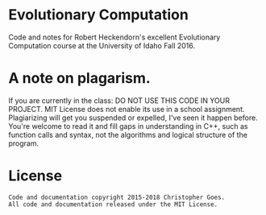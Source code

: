 # Evolutionary Computation
Code and notes for Robert Heckendorn's excellent Evolutionary Computation course at the University of Idaho Fall 2016.

# A note on plagarism.

If you are currently in the class: DO NOT USE THIS CODE IN YOUR PROJECT. MIT License does not enable its use in a school assignment. Plagiarizing will get you suspended or expelled, I've seen it happen before. You're welcome to read it and fill gaps in understanding in C++, such as function calls and syntax, not the algorithms and logical structure of the program.

# License
    Code and documentation copyright 2015-2018 Christopher Goes.
    All code and documentation released under the MIT License.

